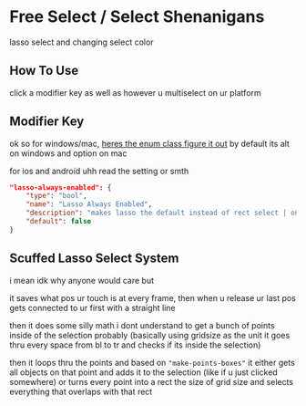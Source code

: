 # Free Select / Select Shenanigans
lasso select and changing select color

## How To Use
click a modifier key as well as however u multiselect on ur platform

## Modifier Key
ok so for windows/mac, [heres the enum class figure it out](https://github.com/cocos2d/cocos2d-x/blob/cocos2d-x-3.13/cocos/base/CCEventKeyboard.h#L48) by default its alt on windows and option on mac

for ios and android uhh read the setting or smth
```json
"lasso-always-enabled": {
    "type": "bool",
    "name": "Lasso Always Enabled",
    "description": "makes lasso the default instead of rect select | on mobile used to disable the lasso select part of the mod and also works in reverse cuz :3c",
    "default": false
}
```

## Scuffed Lasso Select System
i mean idk why anyone would care but

it saves what pos ur touch is at every frame, then when u release ur last pos gets connected to ur first with a straight line

then it does some silly math i dont understand to get a bunch of points inside of the selection probably
(basically using gridsize as the unit it goes thru every space from bl to tr and checks if its inside the selection)

then it loops thru the points and based on `"make-points-boxes"` it either gets all objects on that point and adds it to the selection (like if u just clicked somewhere) or turns every point into a rect the size of grid size and selects everything that overlaps with that rect

